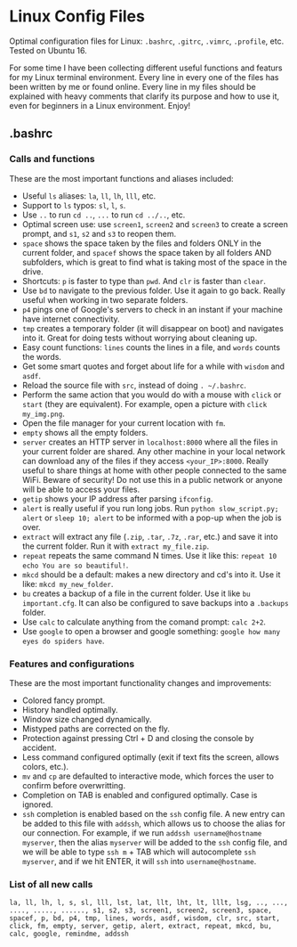# Linux Config Files
Optimal configuration files for Linux: `.bashrc`, `.gitrc`, `.vimrc`, `.profile`, etc. Tested on Ubuntu 16.

For some time I have been collecting different useful functions and featurs for my Linux terminal environment. Every line in every
one of the files has been written by me or found online. Every line in my files should be explained with heavy comments that 
clarify its purpose and how to use it, even for beginners in a Linux environment. Enjoy!

## .bashrc

### Calls and functions

These are the most important functions and aliases included:

* Useful `ls` aliases: `la`, `ll`, `lh`, `lll`, etc.
* Support to `ls` typos: `sl`, `l`, `s`.
* Use `..` to run `cd ..`, `...` to run `cd ../..`, etc.
* Optimal screen use: use `screen1`, `screen2` and `screen3` to create a screen prompt, and `s1`, `s2` and `s3` to reopen them.
* `space` shows the space taken by the files and folders ONLY in the current folder, and `spacef` shows the space taken by all folders
AND subfolders, which is great to find what is taking most of the space in the drive.
* Shortcuts: `p` is faster to type than `pwd`. And `clr` is faster than `clear`.
* Use `bd` to navigate to the previous folder. Use it again to go back. Really useful when working in two separate folders.
* `p4` pings one of Google's servers to check in an instant if your machine have internet connectivity.
* `tmp` creates a temporary folder (it will disappear on boot) and navigates into it. Great for doing tests without worrying about cleaning up.
* Easy count functions: `lines` counts the lines in a file, and `words` counts the words.
* Get some smart quotes and forget about life for a while with `wisdom` and `asdf`.
* Reload the source file with `src`, instead of doing `. ~/.bashrc`.
* Perform the same action that you would do with a mouse with `click` or `start` (they are equivalent). For example, open a picture with `click my_img.png`.
* Open the file manager for your current location with `fm`.
* `empty` shows all the empty folders.
* `server` creates an HTTP server in `localhost:8000` where all the files in your current folder are shared. Any other machine in your local network
can download any of the files if they access `<your_IP>:8000`. Really useful to share things at home with other people connected to the same WiFi. Beware of security!
Do not use this in a public network or anyone will be able to access your files.
* `getip` shows your IP address after parsing `ifconfig`.
* `alert` is really useful if you run long jobs. Run `python slow_script.py; alert` or `sleep 10; alert` to be informed with a pop-up when the job is over.
* `extract` will extract any file (`.zip`, `.tar`, `.7z`, `.rar`, etc.) and save it into the current folder. Run it with `extract my_file.zip`.
* `repeat` repeats the same command N times. Use it like this: `repeat 10 echo You are so beautiful!`.
* `mkcd` should be a default: makes a new directory and cd's into it. Use it like: `mkcd my_new_folder`.
* `bu` creates a backup of a file in the current folder. Use it like `bu important.cfg`. It can also be configured to save backups into a `.backups` folder.
* Use `calc` to calculate anything from the comand prompt: `calc 2+2`.
* Use `google` to open a browser and google something: `google how many eyes do spiders have`.

### Features and configurations

These are the most important functionality changes and improvements:

* Colored fancy prompt.
* History handled optimally.
* Window size changed dynamically.
* Mistyped paths are corrected on the fly.
* Protection against pressing Ctrl + D and closing the console by accident.
* Less command configured optimally (exit if text fits the screen, allows colors, etc.).
* `mv` and `cp` are defaulted to interactive mode, which forces the user to confirm before overwritting.
* Completion on TAB is enabled and configured optimally. Case is ignored.
* `ssh` completion is enabled based on the `ssh` config file. A new entry can be added to this file with `addssh`, which allows us to choose
the alias for our connection. For example, if we run `addssh username@hostname myserver`, then the alias `myserver` will be added to the `ssh`
config file, and we will be able to type `ssh m` + TAB which will autocomplete `ssh myserver`, and if we hit ENTER, it will `ssh` into `username@hostname`.

### List of all new calls
`la, ll, lh, l, s, sl, lll, lst, lat, llt, lht, lt, lllt, lsg, .., ..., ...., ....., ......, s1, s2, s3, screen1, screen2, screen3,
space, spacef, p, bd, p4, tmp, lines, words, asdf, wisdom, clr, src, start, click, fm, empty,
server, getip, alert, extract, repeat, mkcd, bu, calc, google, remindme, addssh`
